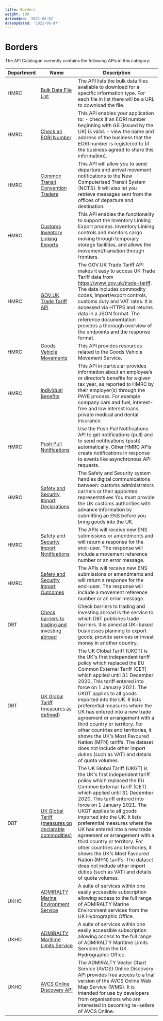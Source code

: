 ```yaml
---
title: Borders
weight: 100
dateAdded: '2021-06-07'
dateUpdated: '2021-06-07'
---
```


# Borders

The API Catalogue currently contains the following APIs in this category:

| Department | Name | Description |
| --- | --- | --- |
| HMRC | [Bulk Data File List](/hmrc/bulk-data-file-list/) | The API lists the bulk data files available to download for a specific information type. For each file in list there will be a URL to download the file. |
| HMRC | [Check an EORI Number](/hmrc/check-an-eori-number/) | This API enables your application to: - check if an EORI number beginning with GB (issued by the UK) is valid. - view the name and address of the business that the EORI number is registered to (if the business agreed to share this information). |
| HMRC | [Common Transit Convention Traders](/hmrc/common-transit-convention-traders/) | This API will allow you to send departure and arrival movement notifications to the New Computerised Transit System (NCTS). It will also let you retrieve messages sent from the offices of departure and destination. |
| HMRC | [Customs Inventory Linking Exports](/hmrc/customs-inventory-linking-exports/) | This API enables the functionality to support the Inventory Linking Export process. Inventory Linking controls and monitors cargo moving through temporary storage facilities, and allows the movement/transition through frontiers. |
| HMRC | [GOV.UK Trade Tariff API](/hmrc/gov-uk-trade-tariff-api/) | The GOV.UK Trade Tariff API makes it easy to access UK Trade Tariff data from https://www.gov.uk/trade-tariff. The data includes commodity codes, import/export controls, customs duty and VAT rates. It is accessed via HTTPS and returns data in a JSON format. The reference documentation provides a thorough overview of the endpoints and the response format. |
| HMRC | [Goods Vehicle Movements](/hmrc/goods-vehicle-movements/) | This API provides resources related to the Goods Vehicle Movement Service.|
| HMRC | [Individual Benefits](/hmrc/individual-benefits/) | This API in particular provides information about an employee’s or director’s benefits for a given tax year, as reported to HMRC by their employer(s) through the PAYE process. For example company cars and fuel, interest-free and low interest loans, private medical and dental insurance. |
| HMRC | [Push Pull Notifications](/hmrc/push-pull-notifications/) |Use the Push Pull Notifications API to get notifications (pull) and to send notifications (push) automatically. Other HMRC APIs create notifications in response to events like asynchronous API requests. |
| HMRC | [Safety and Security Import Declarations](/hmrc/safety-and-security-import-declarations/) | The Safety and Security system handles digital communications between: customs administrators carriers or their appointed representatives You must provide the UK customs authorities with advance information by submitting an ENS before you bring goods into the UK. |
| HMRC | [Safety and Security Import Notifications](/hmrc/safety-and-security-import-notifications/) | The APIs will receive new ENS submissions or amendments and will return a response for the end-user. The response will include a movement reference number or an error message. |
| HMRC | [Safety and Security Import Outcomes](/hmrc/safety-and-security-import-outcomes/) | The APIs will receive new ENS submissions or amendments and will return a response for the end-user. The response will include a movement reference number or an error message. |
| DBT | [Check barriers to trading and investing abroad](/dbt/check-barriers-to-trading-and-investing-abroad/) | Check barriers to trading and investing abroad is the service to which DBT publishes trade barriers. It is aimed at UK-based businesses planning to export goods, provide services or invest money in another country. |
| DBT | [UK Global Tariff (measures as defined)](/dbt/uk-global-tariff-measures-as-defined/) | The UK Global Tariff (UKGT) is the UK's first independent tariff policy which replaced the EU Common External Tariff (CET) which applied until 31 December 2020. This tariff entered into force on 1 January 2021. The UKGT applies to all goods imported into the UK. It lists preferential measures where the UK has entered into a new trade agreement or arrangement with a third country or territory. For other countries and territories, it shows the UK's Most Favoured Nation (MFN) tariffs. The dataset does not include other import duties (such as VAT) and details of quota volumes. |
| DBT | [UK Global Tariff (measures on declarable commodities)](/dbt/uk-global-tariff-measures-on-declarable-commodities/) | The UK Global Tariff (UKGT) is the UK's first independent tariff policy which replaced the EU Common External Tariff (CET) which applied until 31 December 2020. This tariff entered into force on 1 January 2021. The UKGT applies to all goods imported into the UK. It lists preferential measures where the UK has entered into a new trade agreement or arrangement with a third country or territory. For other countries and territories, it shows the UK's Most Favoured Nation (MFN) tariffs. The dataset does not include other import duties (such as VAT) and details of quota volumes. |
| UKHO | [ADMIRALTY Marine Environment Service](/ukho/admiralty-marine-environment-service/) | A suite of services within one easily accessible subscription allowing access to the full range of ADMIRALTY Marine Environment services from the UK Hydrographic Office. |
| UKHO | [ADMIRALTY Maritime Limits Service](/ukho/admiralty-maritime-limits-service/) | A suite of services within one easily accessible subscription allowing access to the full range of ADMIRALTY Maritime Limits Services from the UK Hydrographic Office. |
| UKHO | [AVCS Online Discovery API](/ukho/avcs-online-discovery-api/) | The ADMIRALTY Vector Chart Service (AVCS) Online Discovery API provides free access to a trial version of the AVCS Online Web Map Service (WMS). It is intended for use by developers from organisations who are interested in becoming re-sellers of AVCS Online. |
